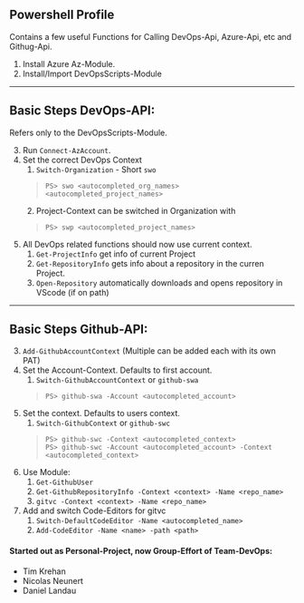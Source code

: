 

## Powershell Profile

Contains a few useful Functions for Calling DevOps-Api, Azure-Api, etc and Githug-Api.

1. Install Azure Az-Module.
2. Install/Import DevOpsScripts-Module

----

## Basic Steps DevOps-API:

Refers only to the DevOpsScripts-Module.

3. Run `Connect-AzAccount`.
4. Set the correct DevOps Context
   1. `Switch-Organization` - Short `swo`
   > `PS> swo <autocompleted_org_names> <autocompleted_project_names>`
   2. Project-Context can be switched in Organization with
   > `PS> swp <autocompleted_project_names>`
5. All DevOps related functions should now use current context.
   1. `Get-ProjectInfo` get info of current Project 
   2. `Get-RepositoryInfo` gets info about a repository in the curren Project.
   3. `Open-Repository` automatically downloads and opens repository in VScode (if on path)

----

## Basic Steps Github-API:

3. `Add-GithubAccountContext` (Multiple can be added each with its own PAT)
4. Set the Account-Context. Defaults to first account.
   1. `Switch-GithubAccountContext` or `github-swa`
   > `PS> github-swa -Account <autocompleted_account>`
5. Set the context. Defaults to users context.
   1. `Switch-GithubContext` or `github-swc`
   > `PS> github-swc -Context <autocompleted_context>`<br>
   > `PS> github-swc -Account <autocompleted_account> -Context <autocompleted_context>`
6. Use Module:
   1. `Get-GithubUser`
   2. `Get-GithubRepositoryInfo -Context <context> -Name <repo_name>`
   3. `gitvc -Context <context> -Name <repo_name>`
7. Add and switch Code-Editors for gitvc
   1. `Switch-DefaultCodeEditor -Name <autocompleted_name>`
   2. `Add-CodeEditor -Name <name> -path <path>`

#### Started out as Personal-Project, now Group-Effort of Team-DevOps:
- Tim Krehan
- Nicolas Neunert
- Daniel Landau
